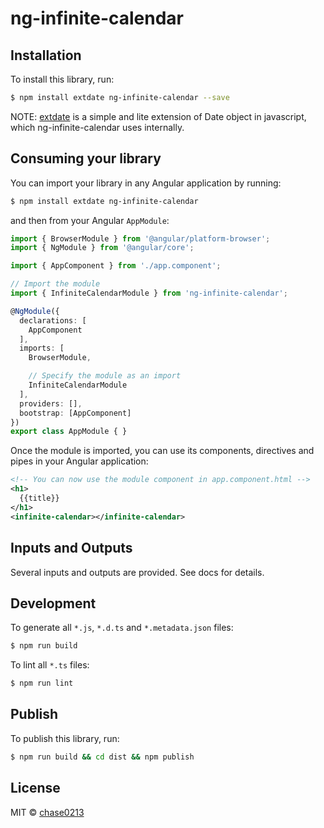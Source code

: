 # ng-infinite-calendar

## Installation

To install this library, run:

```bash
$ npm install extdate ng-infinite-calendar --save
```

NOTE:
[extdate](https://github.com/chase0213/extdate) is a simple and lite extension of Date object in javascript, which ng-infinite-calendar uses internally.

## Consuming your library

You can import your library in any Angular application by running:

```bash
$ npm install extdate ng-infinite-calendar
```

and then from your Angular `AppModule`:

```typescript
import { BrowserModule } from '@angular/platform-browser';
import { NgModule } from '@angular/core';

import { AppComponent } from './app.component';

// Import the module
import { InfiniteCalendarModule } from 'ng-infinite-calendar';

@NgModule({
  declarations: [
    AppComponent
  ],
  imports: [
    BrowserModule,

    // Specify the module as an import
    InfiniteCalendarModule
  ],
  providers: [],
  bootstrap: [AppComponent]
})
export class AppModule { }
```

Once the module is imported, you can use its components, directives and pipes in your Angular application:

```xml
<!-- You can now use the module component in app.component.html -->
<h1>
  {{title}}
</h1>
<infinite-calendar></infinite-calendar>
```

## Inputs and Outputs

Several inputs and outputs are provided.
See docs for details.

## Development

To generate all `*.js`, `*.d.ts` and `*.metadata.json` files:

```bash
$ npm run build
```

To lint all `*.ts` files:

```bash
$ npm run lint
```

## Publish

To publish this library, run:

```bash
$ npm run build && cd dist && npm publish
```

## License

MIT © [chase0213](mailto:chase0213+dev@gmail.com)